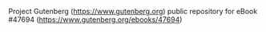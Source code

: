 Project Gutenberg (https://www.gutenberg.org) public repository for eBook #47694 (https://www.gutenberg.org/ebooks/47694)

